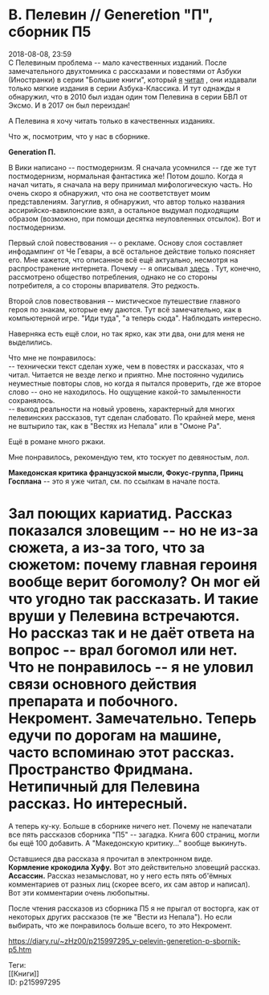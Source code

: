 В. Пелевин // Generetion "П", сборник П5
=========================================

   
 2018-08-08, 23:59   
  С Пелевиным проблема -- мало качественных изданий. После замечательного двухтомника с рассказами и повестями от Азбуки (Иностранки) в серии "Большие книги", который  [я](В.%20Пелевин%20%20Повести,%20эссе%20и%20психические%20атаки%20(СПб,%20Азбука,%202015))   [читал](В.%20Пелевин%20%20Истории%20и%20рассказы%20(СПб,%20Азбука,%202015))  , они издавали только мягкие издания в серии Азбука-Классика. И тут однажды я обнаружил, что в 2010 был издан один том Пелевина в серии БВЛ от Эксмо. И в 2017 он был переиздан!   
   
 А Пелевина я хочу читать только в качественных изданиях.   
   
 Что ж, посмотрим, что у нас в сборнике.   
   
  **Generation П.**    
   
 В Вики написано -- постмодернизм. Я сначала усомнился -- где же тут постмодернизм, нормальная фантастика же! Потом дошло. Когда я начал читать, я сначала на веру принимал мифологическую часть. Но очень скоро я обнаружил, что она не соответствует моим представлениям. Загуглив, я обнаружил, что автор только названия ассирийско-вавилонские взял, а остальное выдумал подходящим образом (возможно, при помощи десятка неуловленных отсылок). Вот и постмодернизм.   
   
 Первый слой повествования -- о рекламе. Основу слоя составляет инфодампинг от Че Гевары, а всё остальное действие только поясняет его. Мне кажется, что описанное всё ещё актуально, несмотря на распространение интернета. Почему -- я описывал  [здесь](Лень%20против%20информации)  . Тут, конечно, рассмотрено общество потребления, однако не со стороны потребителя, а со стороны впаривателя. Это редкость.   
   
 Второй слов повествования -- мистическое путешествие главного героя по знакам, которые ему даются. Тут всё замечательно, как в компьютерной игре. "Иди туда", "а теперь сюда". Наблюдать интересно.   
   
 Наверняка есть ещё слои, но так ярко, как эти два, они для меня не выделились.   
   
 Что мне не понравилось:   
 -- технически текст сделан хуже, чем в повестях и рассказах, что я читал. Читается не везде легко и приятно. Мне постоянно чудились неуместные повторы слов, но когда я пытался проверить, где же второе слово -- оно не находилось. Но ощущение какой-то замыленности сохранялось.   
 -- выход реальности на новый уровень, характерный для многих пелевинских рассказов, тут сделан слабовато. По крайней мере, меня не вштырило так, как в "Вестях из Непала" или в "Омоне Ра".   
   
 Ещё в романе много ржаки.   
   
 Мне понравилось, рекомендую тем, кто тоскует по девяностым, лол.   
   
  **Македонская критика французской мысли, Фокус-группа, Принц Госплана**  -- это я уже читал, см. по ссылкам в начале поста.   
   
  **Зал поющих кариатид.**  Рассказ показался зловещим -- но не из-за сюжета, а из-за того, что за сюжетом: почему главная героиня вообще верит богомолу? Он мог ей что угодно так рассказать. И такие вруши у Пелевина встречаются. Но рассказ так и не даёт ответа на вопрос -- врал богомол или нет. Что не понравилось -- я не уловил связи основного действия препарата и побочного.   
  **Некромент.**  Замечательно. Теперь едучи по дорогам на машине, часто вспоминаю этот рассказ.   
  **Пространство Фридмана.**  Нетипичный для Пелевина рассказ. Но интересный.   
 ===   
 А теперь ку-ку. Больше в сборнике ничего нет. Почему не напечатали все пять рассказов сборника "П5" -- загадка. Книга 600 страниц, могли бы ещё 100 добавить. А "Македонскую критику..." вообще выкинуть.   
   
 Оставшиеся два рассказа я прочитал в электронном виде.   
  **Кормление крокодила Хуфу.**  Вот это действительно зловещий рассказ.   
  **Ассассин.**  Рассказ незамысловат, но у него есть пять об'ёмных комментариев от разных лиц (скорее всего, их сам автор и написал). Вот эти комментарии очень любопытны.   
   
 После чтения рассказов из сборника П5 я не прыгал от восторга, как от некоторых других рассказов (те же "Вести из Непала"). Но если выбирать, что же понравилось больше всего, то это Некромент.   
    
 <https://diary.ru/~zHz00/p215997295_v-pelevin-generetion-p-sbornik-p5.htm>   
   
 Теги:   
 [[Книги]]   
 ID: p215997295